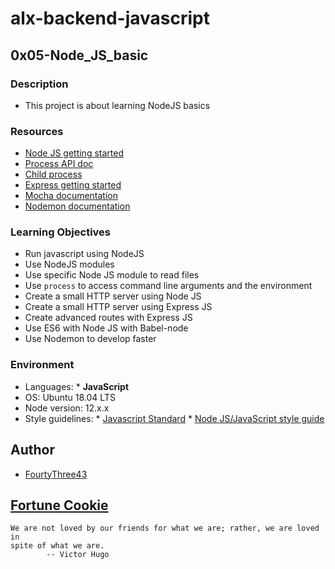 # alx-backend-javascript

## 0x05-Node_JS_basic

### Description

* This project is about learning NodeJS basics

### Resources

* [Node JS getting started](https://nodejs.org/en/docs/guides/getting-started-guide/)
* [Process API doc](https://nodejs.org/api/process.html#process_process_argv)
* [Child process](https://nodejs.org/api/child_process.html)
* [Express getting started](https://expressjs.com/en/starter/installing.html)
* [Mocha documentation](https://mochajs.org/)
* [Nodemon documentation](https://github.com/remy/nodemon#nodemon)

### Learning Objectives

* Run javascript using NodeJS
* Use NodeJS modules
* Use specific Node JS module to read files
* Use `process` to access command line arguments and the environment
* Create a small HTTP server using Node JS
* Create a small HTTP server using Express JS
* Create advanced routes with Express JS
* Use ES6 with Node JS with Babel-node
* Use Nodemon to develop faster

### Environment

* Languages: * **JavaScript**
* OS: Ubuntu 18.04 LTS
* Node version: 12.x.x
* Style guidelines: * [Javascript Standard](https://standardjs.com/rules.html) * [Node JS/JavaScript style guide](http://nodeguide.com/style.html)

## Author

* [FourtyThree43](https://www.github.com/FourtyThree43/alx-backend-javascript/0x05-Node_JS_basic)

## [Fortune Cookie](http://yerkee.com/)

```
We are not loved by our friends for what we are; rather, we are loved in
spite of what we are.
		-- Victor Hugo
```
